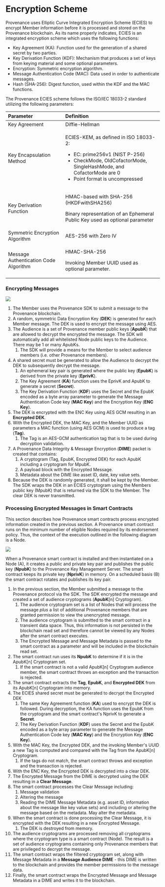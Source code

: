 # Encryption Scheme

Provenance uses Elliptic Curve Integrated Encryption Scheme \(ECIES\) to encrypt Member information before it is processed and stored on the Provenance blockchain.  As its name properly indicates, ECIES is an integrated encryption scheme which uses the following functions:

* Key Agreement \(KA\): Function used for the generation of a shared secret by two parties.
* Key Derivation Function \(KDF\): Mechanism that produces a set of keys from keying material and some optional parameters.
* Encryption: Symmetric encryption algorithm.
* Message Authentication Code \(MAC\): Data used in order to authenticate messages.
* Hash \(SHA-256\): Digest function, used within the KDF and the MAC functions.

The Provenance ECIES scheme follows the ISO/IEC 18033-2 standard utilizing the following parameters:

<table>
  <thead>
    <tr>
      <th style="text-align:left">Parameter</th>
      <th style="text-align:left">Definition</th>
    </tr>
  </thead>
  <tbody>
    <tr>
      <td style="text-align:left">Key Agreement</td>
      <td style="text-align:left">Diffie-Hellman</td>
    </tr>
    <tr>
      <td style="text-align:left">Key Encapsulation Method</td>
      <td style="text-align:left">
        <p>ECIES-KEM, as defined in ISO 18033-2:</p>
        <ul>
          <li>EC: prime256v1 (NIST P-256)</li>
          <li>CheckMode, OldCofactorMode, SingleHashMode, and CofactorMode are 0</li>
          <li>Point format is uncompressed</li>
        </ul>
      </td>
    </tr>
    <tr>
      <td style="text-align:left">Key Derivation Function</td>
      <td style="text-align:left">
        <p>HMAC-based with SHA-256 (HKDFwithSHA256)</p>
        <p>Binary representation of an Ephemeral Public Key used as optional parameter</p>
      </td>
    </tr>
    <tr>
      <td style="text-align:left">Symmetric Encryption Algorithm</td>
      <td style="text-align:left">AES-256 with Zero IV</td>
    </tr>
    <tr>
      <td style="text-align:left">Message Authentication Code Algorithm</td>
      <td style="text-align:left">
        <p>HMAC-SHA-256</p>
        <p>Invoking Member UUID used as optional parameter.</p>
      </td>
    </tr>
  </tbody>
</table>

### Encrypting Messages <a id="EncryptionScheme-EncryptingMessages"></a>

![](https://figure.atlassian.net/wiki/download/thumbnails/402096129/image2018-8-3_11-15-25.png?version=1&modificationDate=1533316527853&cacheVersion=1&api=v2&width=768&height=817)

1. The Member uses the Provenance SDK to submit a message to the Provenance blockchain.
2. A random, symmetric Data Encryption Key \(**DEK**\) is generated for each Member message.  The DEK is used to encrypt the message using AES.
3. The Audience is a set of Provenance member public keys \(**ApubK**\) that are allowed to decrypt the encrypted the message.  The SDK will automatically add all whitelisted Node public keys to the Audience.  There may be 1 or many ApubKs.
   1. The SDK will provide a means for the Member to select audience members \(i.e. other Provenance members\).
4. A shared secret must be generated to allow the Audience to decrypt the DEK to subsequently decrypt the message.
   1. An ephemeral key pair is generated where the public key \(**EpubK**\) is derived from the private key \(**EprivK**\).
   2. The Key Agreement \(**KA**\) function uses the EprivK and ApubK to generate a secret \(**Secret**\).
   3. The Key Derivation Function \(**KDF**\) uses the Secret and the EpubK encoded as a byte array parameter to generate the Message Authentication Code key \(**MAC Key**\) and the Encryption Key \(**ENC Key**\).
5. The DEK is encrypted with the ENC Key using AES GCM resulting in an **Encrypted DEK**.
6. With the Encrypted DEK, the MAC Key, and the Member UUID as parameters a MAC function \(using AES GCM\) is used to produce a tag \(**Tag**\).
   1. The Tag is an AES-GCM authentication tag that is to be used during decryption validation.
7. A Provenance Data Integrity & Message Encryption \(**DIME**\) packet is created that contains:
   1. A cryptogram \(Tag, EpubK, Encrypted DEK\) for each ApubK including a cryptogram for MpubK.
   2. A payload block with the Encrypted Message.
   3. Metadata about the DIME like asset ID, date, key value sets.
8. Because the DEK is randomly generated, it shall be kept by the Member.  The SDK wraps the DEK in an ECIES cryptogram using the Members public key \(MpubK\) that is returned via the SDK to the Member. The clear DEK is never transmitted.

### Processing Encrypted Messages in Smart Contracts <a id="EncryptionScheme-ProcessingEncryptedMessagesinSmartContracts"></a>

This section describes how Provenance smart contracts process encrypted information created in the previous section.  A Provenance smart contract runs on the minimum number of eligible Nodes required by its endorsement policy.  Thus, the context of the execution outlined in the following diagram is a Node.

![](https://figure.atlassian.net/wiki/download/thumbnails/402096129/image2018-8-3_12-51-0.png?version=1&modificationDate=1533322261853&cacheVersion=1&api=v2&width=768&height=812)

When a Provenance smart contract is installed and then instantiated on a Node \(A\), it creates a public and private key pair and publishes the public key \(**NpubK**\) to the Provenance Key Management Server.  The smart contract keeps its private key \(**NprivK**\) in memory.  On a scheduled basis \(B\) the smart contract rotates and publishes its key pair.

1. In the previous section, the Member submitted a message to the Provenance protocol via the SDK.  The SDK encrypted the message and created a set of audience cryptograms \(**ApubK**\[n\] Cryptogram\).
   1. The audience cryptogram set is a list of Nodes that will process the message _plus_ a list of additional Provenance members that are granted permission to view the unencrypted message.
   2. The audience cryptogram is submitted to the smart contract in a transient data space.  Thus, this information is not persisted in the blockchain read set and therefore cannot be viewed by any Nodes after the smart contract executes.
   3. The Encrypted Message and Message Metadata is passed to the smart contract as a parameter and will be included in the blockchain read set.
2. The smart contract run uses its **NpubK** to determine if it is in the ApubK\[n\] Cryptogram set.
   1. If the smart contract is not a valid ApubK\[n\] Cryptogram audience member, the smart contract throws an exception and the transaction is rejected.
3. The smart contract extracts the **Tag**, **EpubK**, and **Encrypted DEK** from its ApubK\[n\] Cryptogram into memory.
4. The ECIES shared secret must be generated to decrypt the Encrypted DEK
   1. The same Key Agreement function \(**KA**\) used to encrypt the DEK is followed.  During decryption, the KA function uses the EpubK from the cryptogram and the smart contract's NprivK to generate a **Secret**.
   2. The Key Derivation Function \(**KDF**\) uses the Secret and the EpubK encoded as a byte array parameter to generate the Message Authentication Code key \(**MAC Key**\) and the Encryption Key \(**ENC Key**\).
5. With the MAC Key, the Encrypted DEK, and the invoking Member's UUID a new Tag is computed and compared with the Tag from the ApubK\[n\] Cryptogram.
   1. If the tags do not match, the smart contract throws and exception and the transaction is rejected.
6. With the ENC Key, the Encrypted DEK is decrypted into a clear DEK.
7. The Encrypted Message from the DIME is decrypted using the DEK resulting in a **Clear Message**.
8. The smart contract processes the Clear Message including:
   1. Message validation
   2. Altering the message
   3. Reading the DIME Message Metadata \(e.g. asset ID, information about the message like key value sets\) and including or altering the message based on the metadata.  May alter the metadata.
9. When the smart contract is done processing the Clear Message, it is encrypted with the DEK resulting in a new Encrypted Message.
   1. The DEK is destroyed from memory.
10. The audience cryptograms are processed removing all cryptograms where the cryptogram type is a smart contract \(Node\).  The result is a set of audience cryptograms containing only Provenance members that are privileged to decrypt the message.
11.  The smart contract wraps the filtered cryptogram set, along with Message Metadata in a **Message Audience DIME** - this DIME is written to the blockchain and provides the member permissions to the message data.
12. Finally, the smart contract wraps the Encrypted Message and Message Metadata in a DIME and writes it to the blockchain.

